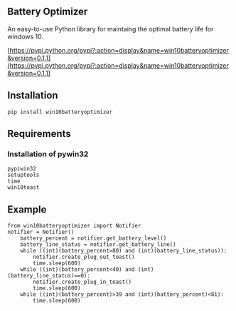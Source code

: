 ## Battery Optimizer

An easy-to-use Python library for maintaing the optimal battery life for windows 10.

[https://pypi.python.org/pypi?:action=display&name=win10batteryoptimizer&version=0.1.1](https://pypi.python.org/pypi?:action=display&name=win10batteryoptimizer&version=0.1.1)


## Installation

```
pip install win10batteryoptimizer
```

## Requirements

### Installation of pywin32
```
pypiwin32
setuptools
time
win10toast
```

## Example

```
from win10batteryoptimizer import Notifier
notifier = Notifier()
    battery_percent = notifier.get_battery_level()
    battery_line_status = notifier.get_battery_line()
    while ((int)(battery_percent>80) and (int)(battery_line_status)):
        notifier.create_plug_out_toast()
        time.sleep(600)
    while ((int)(battery_percent<40) and (int)(battery_line_status)==0):
        notifier.create_plug_in_toast()
        time.sleep(600)
    while ((int)(battery_percent)>39 and (int)(battery_percent)<81):
        time.sleep(600)
```